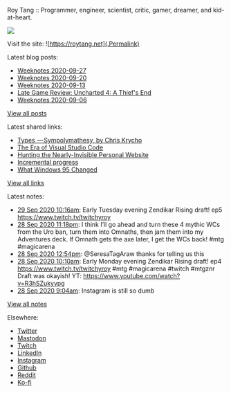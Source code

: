 Roy Tang :: Programmer, engineer, scientist, critic, gamer, dreamer, and kid-at-heart.

![](https://roytang.net/img/profile.jpg)

Visit the site: ![https://roytang.net](.Permalink)

Latest blog posts:
    

- [Weeknotes 2020-09-27](https://roytang.net/2020/09/weeknotes-2020-09-27/)
- [Weeknotes 2020-09-20](https://roytang.net/2020/09/weeknotes-2020-09-20/)
- [Weeknotes 2020-09-13](https://roytang.net/2020/09/weeknotes-2020-09-13/)
- [Late Game Review: Uncharted 4: A Thief&#39;s End](https://roytang.net/2020/09/uncharted4/)
- [Weeknotes 2020-09-06](https://roytang.net/2020/09/weeknotes-2020-09-06/)

[View all posts](https://roytang.net/blog)

Latest shared links:
    

- [Types  — Sympolymathesy, by Chris Krycho](https://roytang.net/2020/09/types-sympolymathesy-by-chris-krycho/)
- [The Era of Visual Studio Code](https://roytang.net/2020/09/the-era-of-visual-studio-code/)
- [Hunting the Nearly-Invisible Personal Website](https://roytang.net/2020/08/hunting-the-nearly-invisible-personal-website/)
- [Incremental progress](https://roytang.net/2020/08/incremental-progress/)
- [What Windows 95 Changed](https://roytang.net/2020/08/what-windows-95-changed/)

[View all links](https://roytang.net/links)

Latest notes:
    

- [29 Sep 2020 10:16am](https://roytang.net/2020/09/1310886163369127937/): Early Tuesday evening Zendikar Rising draft! ep5 https://www.twitch.tv/twitchyroy
- [28 Sep 2020 11:18pm](https://roytang.net/2020/09/1310720616186540032/): I think I&rsquo;ll go ahead and turn these 4 mythic WCs from the Uro ban, turn them into Omnaths, then jam them into my Adventures deck. If Omnath gets the axe later, I get the WCs back! #mtg #magicarena
- [28 Sep 2020 12:54pm](https://roytang.net/2020/09/1310563548712415232/): @SeresaTagAraw thanks for telling us this
- [28 Sep 2020 10:10am](https://roytang.net/2020/09/1310522194468929538/): Early Monday evening Zendikar Rising draft! ep4 https://www.twitch.tv/twitchyroy #mtg #magicarena #twitch #mtgznr
Draft was okayish!
YT: https://www.youtube.com/watch?v=R3hSZukyvpg
- [28 Sep 2020 9:04am](https://roytang.net/2020/09/1310505527483363329/): Instagram is still so dumb

[View all notes](https://roytang.net/notes)

Elsewhere:

- [Twitter](https://twitter.com/roytang)
- [Mastodon](https://mastodon.technology/@roytang)
- [Twitch](https://twitch.tv/twitchyroy)
- [LinkedIn](https://www.linkedin.com/in/roytang)
- [Instagram](https://instagram.com/roytang0400)
- [Github](https://github.com/roytang)
- [Reddit](https://reddit.com/u/hungryroy)
- [Ko-fi](https://ko-fi.com/roytang)
